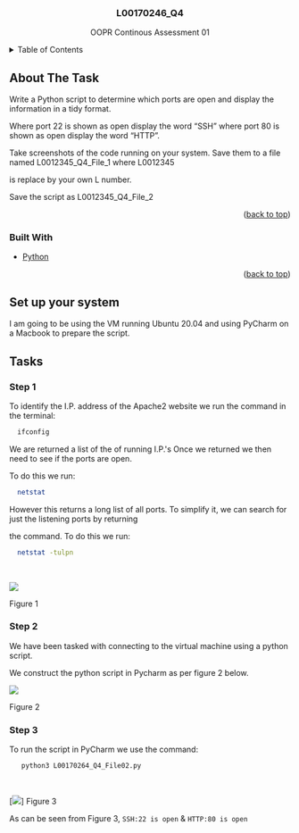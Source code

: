 <div id="top"></div>


<!-- PROJECT LOGO -->
<br />
<div align="center">

  <h3 align="center">L00170246_Q4</h3>

  <p align="center">
    OOPR Continous Assessment 01
    <br />
  </p>
</div>



<!-- TABLE OF CONTENTS -->
<details>
  <summary>Table of Contents</summary>
  <ol>
    <li>
      <a href="/Users/pierceoneill/Desktop/OOPR Assignment DCM2021/L00170246_Q3/L00170246_Q3.md#about-the-task">About The Task</a>
      <ul>
        <li><a href="/Users/pierceoneill/Desktop/OOPR Assignment DCM2021/L00170246_Q3/L00170246_Q3.md#built-with">Built With</a></li>
      </ul>
    </li>
    <li>
      <a href="/Users/pierceoneill/Desktop/OOPR Assignment DCM2021/L00170246_Q3/L00170246_Q3.md#Set up your system">Set up your system</a>
    </li>
    <li><a href="/Users/pierceoneill/Desktop/OOPR Assignment DCM2021/L00170246_Q3/L00170246_Q3.md#tasks">Tasks</a></li>
  </ol>
</details>



<!-- ABOUT THE TASK -->
## About The Task

Write a Python script to determine which ports are open and display the
information in a tidy format. 

Where port 22 is shown as open display the word
“SSH” where port 80 is shown as open display the word “HTTP”. 

Take screenshots of the code running on your system. Save them to a file named
L0012345_Q4_File_1 where L0012345

is replace by your own L number. 

Save the
script as L0012345_Q4_File_2
<p align="right">(<a href="#top">back to top</a>)</p>



### Built With

* [Python](https://python.org/)

<p align="right">(<a href="#top">back to top</a>)</p>

<!-- GETTING STARTED -->
## Set up your system

I am going to be using the VM running Ubuntu 20.04 and using PyCharm on a Macbook to prepare the script.
## Tasks

### Step 1

To identify the I.P. address of the Apache2 website we run the command in the terminal:

```sh
  ifconfig
   ```
We are returned a list of the of running I.P.'s Once we returned we then need to see if the ports are open.

To do this we run:
```sh
  netstat
   ```
However this returns a long list of all ports. To simplify it, we can search for just the listening  ports by returning

the command. To do this we run:
```sh
  netstat -tulpn 
   ```
<br>

![](/Users/pierceoneill/Desktop/OOPR_Assignment_DCM2021/L00170246_Q4/Screenshots/L00170246_Q4_img01.png)
   
Figure 1


### Step 2

We have been tasked with connecting to the virtual machine using a python script.

We construct the python script in Pycharm as per figure 2 below.

![](/Users/pierceoneill/Desktop/OOPR_Assignment_DCM2021/L00170246_Q4/Screenshots/L00170246_Q4_img2.png)
 
Figure 2

### Step 3

To run the script in PyCharm we use the command:

```sh
   python3 L00170264_Q4_File02.py
   ```
<br>

   [![](/Users/pierceoneill/Desktop/OOPR_Assignment_DCM2021/L00170246_Q4/Screenshots/L00170246_Q4_img3.png)]
Figure 3

As can be seen from Figure 3, ```SSH:22 is open``` &  ```HTTP:80 is open```



[linkedin-url]: https://www.linkedin.com/in/pierce-oneill/




